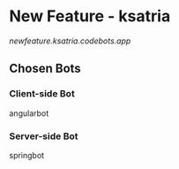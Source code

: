 # New Feature - ksatria

_newfeature.ksatria.codebots.app_

## Chosen Bots
### Client-side Bot
angularbot

### Server-side Bot
springbot